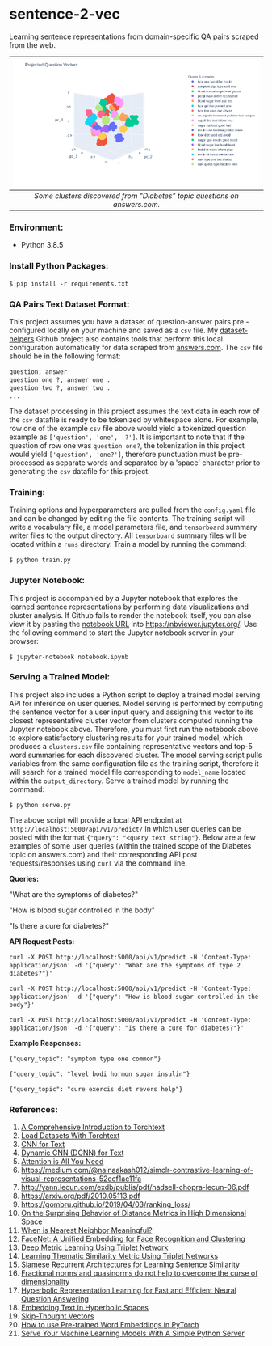 # sentence-2-vec
Learning sentence representations from domain-specific QA pairs scraped from
the web.

| ![](images/clusters.png) |
| :-: |
| *Some clusters discovered from "Diabetes" topic questions on answers.com.* |

### Environment:

- Python 3.8.5

### Install Python Packages:

```
$ pip install -r requirements.txt
```

### QA Pairs Text Dataset Format:

This project assumes you have a dataset of question-answer pairs pre
-configured locally on your machine and saved as a `csv` file. My
[dataset-helpers](https://github.com/dylanell/dataset-helpers) Github project
also contains tools that perform this local configuration automatically for
data scraped from [answers.com](https://www.answers.com/). The `csv` file
should be in the following format:

```
question, answer
question one ?, answer one .
question two ?, answer two .
...
```

The dataset processing in this project assumes the text data in each row of
the `csv` datafile is ready to be tokenized by whitespace alone. For example,
row one of the example `csv` file above would yield a tokenized question
example as `['question', 'one', '?']`. It is important to note that if the
question of row one was `question one?`, the tokenization in this project would
yield `['question', 'one?']`, therefore punctuation must be pre-processed as
separate words and separated by a 'space' character prior to generating the
`csv` datafile for this project.

 ### Training:

Training options and hyperparameters are pulled from the `config.yaml` file and
can be changed by editing the file contents. The training script will write a vocabulary file, a model parameters file, and `tensorboard` summary writer files to the output directory. All `tensorboard` summary files will be located within a `runs` directory. Train a model by running the command:

```
$ python train.py
```

### Jupyter Notebook:

This project is accompanied by a Jupyter notebook that explores the learned
sentence representations by performing data visualizations and cluster
analysis. If Github fails to render the notebook itself, you can also view it
by pasting the [notebook URL](https://github.com/dylanell/sentence-2-vec/blob/main/notebook.ipynb) into https://nbviewer.jupyter.org/. Use the following
command to start the Jupyter notebook server in your browser:

```
$ jupyter-notebook notebook.ipynb
```

### Serving a Trained Model:

This project also includes a Python script to deploy a trained model serving API for inference on user queries. Model serving is performed by computing the sentence vector for a user input query and assigning this vector to its closest representative cluster vector from clusters computed running the Jupyter notebook above. Therefore, you must first run the notebook above to explore satisfactory clustering results for your trained model, which produces a `clusters.csv` file containing representative vectors and top-5 word summaries for each discovered cluster. The model serving script pulls variables from the same configuration file as the training script, therefore it will search for a trained model file corresponding to `model_name` located within the `output_directory`. Serve a trained model by running the command:

```
$ python serve.py
```

The above script will provide a local API endpoint at `http://localhost:5000/api/v1/predict/` in which user queries can be posted with the format `{"query": "<query text string"}`. Below are a few examples of some user queries (within the trained scope of the Diabetes topic on answers.com) and their corresponding API post requests/responses using `curl` via the command line.

**Queries:**

"What are the symptoms of diabetes?"

"How is blood sugar controlled in the body"

"Is there a cure for diabetes?"

**API Request Posts:**

```
curl -X POST http://localhost:5000/api/v1/predict -H 'Content-Type: application/json' -d '{"query": "What are the symptoms of type 2 diabetes?"}'
```

```
curl -X POST http://localhost:5000/api/v1/predict -H 'Content-Type: application/json' -d '{"query": "How is blood sugar controlled in the body"}'
```

```
curl -X POST http://localhost:5000/api/v1/predict -H 'Content-Type: application/json' -d '{"query": "Is there a cure for diabetes?"}'
```

**Example Responses:**

```
{"query_topic": "symptom type one common"}
```

```
{"query_topic": "level bodi hormon sugar insulin"}
```

```
{"query_topic": "cure exercis diet revers help"}
```

### References:

1. [A Comprehensive Introduction to Torchtext](https://mlexplained.com/2018/02/08/a-comprehensive-tutorial-to-torchtext/)
2. [Load Datasets With Torchtext](https://dzlab.github.io/dltips/en/pytorch/torchtext-datasets/)
3. [CNN for Text](https://arxiv.org/pdf/1408.5882.pdf)
4. [Dynamic CNN (DCNN) for Text](https://arxiv.org/pdf/1404.2188.pdf)
5. [Attention is All You Need](https://arxiv.org/pdf/1706.03762.pdf)
6. https://medium.com/@nainaakash012/simclr-contrastive-learning-of-visual-representations-52ecf1ac11fa
7. http://yann.lecun.com/exdb/publis/pdf/hadsell-chopra-lecun-06.pdf
8. https://arxiv.org/pdf/2010.05113.pdf
9. https://gombru.github.io/2019/04/03/ranking_loss/
10. [On the Surprising Behavior of Distance Metrics in High Dimensional Space](https://bib.dbvis.de/uploadedFiles/155.pdf)
11. [When is Nearest Neighbor Meaningful?](https://members.loria.fr/MOBerger/Enseignement/Master2/Exposes/beyer.pdf)
12. [FaceNet: A Unified Embedding for Face Recognition and Clustering](https://arxiv.org/pdf/1503.03832.pdf)
13. [Deep Metric Learning Using Triplet Network](https://arxiv.org/pdf/1412.6622.pdf)
14. [Learning Thematic Similarity Metric Using Triplet Networks](https://pdfs.semanticscholar.org/0846/f3cb0ae555c4f7015dca2fce6a047501154f.pdf?_ga=2.178325220.1389316910.1606965483-939693653.1606965483)
15. [Siamese Recurrent Architectures for Learning Sentence Similarity](https://www.researchgate.net/publication/307558687_Siamese_Recurrent_Architectures_for_Learning_Sentence_Similarity)
16. [Fractional norms and quasinorms do not help to overcome the curse of dimensionality](https://arxiv.org/pdf/2004.14230.pdf)
17. [Hyperbolic Representation Learning for Fast and Efficient Neural Question Answering](https://arxiv.org/pdf/1707.07847.pdf)
18. [Embedding Text in Hyperbolic Spaces](https://arxiv.org/pdf/1806.04313.pdf)
19. [Skip-Thought Vectors](https://arxiv.org/pdf/1506.06726.pdf)
20. [How to use Pre-trained Word Embeddings in PyTorch](https://medium.com/@martinpella/how-to-use-pre-trained-word-embeddings-in-pytorch-71ca59249f76)
21. [Serve Your Machine Learning Models With A Simple Python Server](https://towardsdatascience.com/serve-your-machine-learning-models-with-a-simple-python-server-5a72d005e0ae)
